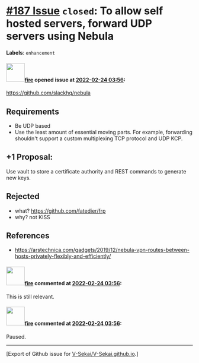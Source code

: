 # [\#187 Issue](https://github.com/V-Sekai/V-Sekai.github.io/issues/187) `closed`: To allow self hosted servers, forward UDP servers using Nebula
**Labels**: `enhancement`


#### <img src="https://avatars.githubusercontent.com/u/32321?u=c2e06a3d2b49a467aa907e54aa259516440267cc&v=4" width="50">[fire](https://github.com/fire) opened issue at [2022-02-24 03:56](https://github.com/V-Sekai/V-Sekai.github.io/issues/187):

https://github.com/slackhq/nebula

## Requirements

- Be UDP based
- Use the least amount of essential moving parts. For example, forwarding shouldn't support a custom multiplexing TCP protocol and UDP KCP.

## +1 Proposal:

Use vault to store a certificate authority and REST commands to generate new keys.

## Rejected 

- what? https://github.com/fatedier/frp
- why? not KISS

## References

* https://arstechnica.com/gadgets/2019/12/nebula-vpn-routes-between-hosts-privately-flexibly-and-efficiently/

#### <img src="https://avatars.githubusercontent.com/u/32321?u=c2e06a3d2b49a467aa907e54aa259516440267cc&v=4" width="50">[fire](https://github.com/fire) commented at [2022-02-24 03:56](https://github.com/V-Sekai/V-Sekai.github.io/issues/187#issuecomment-1107838375):

This is still relevant.

#### <img src="https://avatars.githubusercontent.com/u/32321?u=c2e06a3d2b49a467aa907e54aa259516440267cc&v=4" width="50">[fire](https://github.com/fire) commented at [2022-02-24 03:56](https://github.com/V-Sekai/V-Sekai.github.io/issues/187#issuecomment-1136693081):

Paused.


-------------------------------------------------------------------------------



[Export of Github issue for [V-Sekai/V-Sekai.github.io](https://github.com/V-Sekai/V-Sekai.github.io).]
